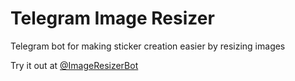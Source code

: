 # Telegram Image Resizer
Telegram bot for making sticker creation easier by resizing images

Try it out at [@ImageResizerBot](https://t.me/ImageResizerBot)

